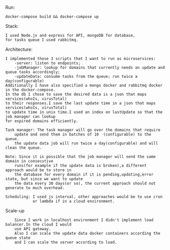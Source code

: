 Run:

    docker-compose build && docker-compose up


Stack:

    I used Node.js and express for API, mongoDB for database,
    for tasks queue I used rabbitmq.


Architecture:
        
    I implemented those 3 scripts that I want to run as microservices:
        -server: listen to endpoints;
        -jobManager: lookup for domains that currently needs an update and queue tasks accordingly;
        -updateData: consume tasks from the queue; run twice a day(configurable)
    Additionally I have also specified a mongo docker and rabbitmq docker in the docker-compose.
    In the db I chose to save the desired data is a json that maps services(whoIs, virusTotal) 
    to their responses.I save the last update time in a json that maps services(whoIs, virusTotal)
    to update time in unix time.I used an index on lastUpdate so that the job manager can lookup
    for expired domains efficiently.
        
    Task manager: The task manager will go over the domains that require
        update and send them in batches of 10  (configurable) to the queue.
        the update data job will run twice a day(configurable) and will clean the queue.
    
    Note: Since it is possible that the job manager will send the same domain in consecutive
        runs(for example if the update data is broken),a different approach would be to store in
        the database for every domain if it is pending,updating,error state, but since we want to update
        the data every 30 days(or so), the current approach should not generate to much overhead.
    
    Scheduling: I used js interval, other approaches would be to use cron
                or lambda if in a cloud environment.


Scale-up

        Since I work in localhost environment I didn't implement load balancer.In the cloud I would
        use API gateway.
        Also I can scale the update data docker containers according the queue state
        and I can scale the server according to load.



